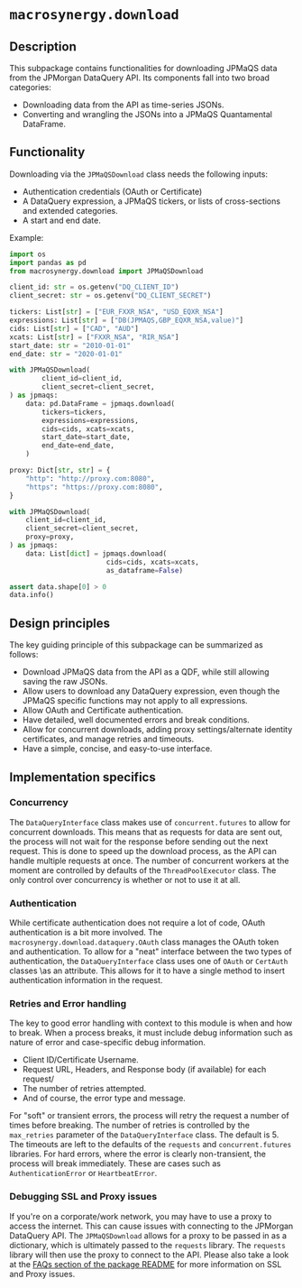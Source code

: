 # `macrosynergy.download`

## Description

This subpackage contains functionalities for downloading JPMaQS data from the JPMorgan DataQuery API.
Its components fall into two broad categories:

- Downloading data from the API as time-series JSONs.
- Converting and wrangling the JSONs into a JPMaQS Quantamental DataFrame.

## Functionality

Downloading via the `JPMaQSDownload` class needs the following inputs:

- Authentication credentials (OAuth or Certificate)
- A DataQuery expression, a JPMaQS tickers, or lists of cross-sections and extended categories.
- A start and end date.

Example:

```python
import os
import pandas as pd
from macrosynergy.download import JPMaQSDownload

client_id: str = os.getenv("DQ_CLIENT_ID")
client_secret: str = os.getenv("DQ_CLIENT_SECRET")

tickers: List[str] = ["EUR_FXXR_NSA", "USD_EQXR_NSA"]
expressions: List[str] = ["DB(JPMAQS,GBP_EQXR_NSA,value)"]
cids: List[str] = ["CAD", "AUD"]
xcats: List[str] = ["FXXR_NSA", "RIR_NSA"]
start_date: str = "2010-01-01"
end_date: str = "2020-01-01"

with JPMaQSDownload(
        client_id=client_id,
        client_secret=client_secret,
) as jpmaqs:
    data: pd.DataFrame = jpmaqs.download(
        tickers=tickers,
        expressions=expressions,
        cids=cids, xcats=xcats,
        start_date=start_date,
        end_date=end_date,
    )

proxy: Dict[str, str] = {
    "http": "http://proxy.com:8080",
    "https": "https://proxy.com:8080",
}

with JPMaQSDownload(
    client_id=client_id,
    client_secret=client_secret,
    proxy=proxy,
) as jpmaqs:
    data: List[dict] = jpmaqs.download(
                        cids=cids, xcats=xcats,
                        as_dataframe=False)

assert data.shape[0] > 0
data.info()
```

## Design principles

The key guiding principle of this subpackage can be summarized as follows:

- Download JPMaQS data from the API as a QDF, while still allowing saving the raw JSONs.
- Allow users to download any DataQuery expression, even though the JPMaQS specific functions may not apply to all expressions.
- Allow OAuth and Certificate authentication.
- Have detailed, well documented errors and break conditions.
- Allow for concurrent downloads, adding proxy settings/alternate identity certificates, and manage retries and timeouts.
- Have a simple, concise, and easy-to-use interface.

## Implementation specifics

### Concurrency

The `DataQueryInterface` class makes use of `concurrent.futures` to allow for concurrent downloads. This means that as requests for data are sent out, the process will not wait for the response before sending out the next request. This is done to speed up the download process, as the API can handle multiple requests at once. The number of concurrent workers at the moment are controlled by defaults of the `ThreadPoolExecutor` class. The only control over concurrency is whether or not to use it at all.

### Authentication

While certificate authentication does not require a lot of code, OAuth authentication is a bit more involved. The `macrosynergy.download.dataquery.OAuth` class manages the OAuth token and authentication. To allow for a "neat" interface between the two types of authentication, the `DataQueryInterface` class uses one of `OAuth` or `CertAuth` classes \as an attribute. This allows for it to have a single method to insert authentication information in the request.

### Retries and Error handling

The key to good error handling with context to this module is when and how to break. When a process breaks, it must include debug information such as nature of error and case-specific debug information.

- Client ID/Certificate Username.
- Request URL, Headers, and Response body (if available) for each request/
- The number of retries attempted.
- And of course, the error type and message.

For "soft" or transient errors, the process will retry the request a number of times before breaking. The number of retries is controlled by the `max_retries` parameter of the `DataQueryInterface` class. The default is 5. The timeouts are left to the defaults of the `requests` and `concurrent.futures` libraries.
For hard errors, where the error is clearly non-transient, the process will break immediately. These are cases such as `AuthenticationError` or `HeartbeatError`.

### Debugging SSL and Proxy issues

If you're on a corporate/work network, you may have to use a proxy to access the internet. This can cause issues with connecting to the JPMorgan DataQuery API. The `JPMaQSDownload` allows for a proxy to be passed in as a dictionary, which is ultimately passed to the `requests` library. The `requests` library will then use the proxy to connect to the API.
Please also take a look at the [FAQs section of the package README](https://github.com/macrosynergy/macrosynergy#faqs-and-troubleshooting) for more information on SSL and Proxy issues.
